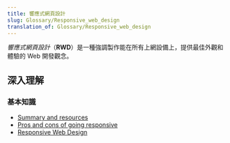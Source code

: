 ```yaml
---
title: 響應式網頁設計
slug: Glossary/Responsive_web_design
translation_of: Glossary/Responsive_web_design
---
```

_響應式網頁設計_（**RWD**）是一種強調製作能在所有上網設備上，提供最佳外觀和體驗的 Web 開發觀念。

## 深入理解

### 基本知識

- [Summary and resources](/zh-TW/docs/Web_Development/Responsive_Web_design)
- [Pros and cons of going responsive](/zh-TW/docs/Web_Development/Mobile/Responsive_design)
- [Responsive Web Design](http://msdn.microsoft.com/zh-tw/magazine/hh653584.aspx)
